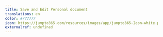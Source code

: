 ```yaml
---
title: Save and Edit Personal document
translations: en
color: #777777
icon: https://jumpto365.com/resources/images/app/jumpto365-Icon-white.png
externalref: undefined
---
```

  


